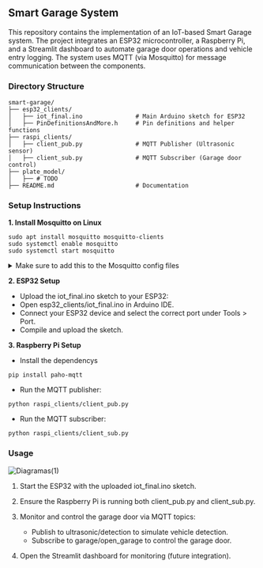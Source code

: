 ## Smart Garage System

This repository contains the implementation of an IoT-based Smart Garage system. The project integrates an ESP32 microcontroller, a Raspberry Pi, and a Streamlit dashboard to automate garage door operations and vehicle entry logging. The system uses MQTT (via Mosquitto) for message communication between the components.

### Directory Structure

```
smart-garage/
├── esp32_clients/
│   ├── iot_final.ino               # Main Arduino sketch for ESP32
│   ├── PinDefinitionsAndMore.h     # Pin definitions and helper functions
├── raspi_clients/
│   ├── client_pub.py               # MQTT Publisher (Ultrasonic sensor)
│   ├── client_sub.py               # MQTT Subscriber (Garage door control)
├── plate_model/
│   ├── # TODO
├── README.md                       # Documentation
```

### Setup Instructions

**1. Install Mosquitto on Linux**

```
sudo apt install mosquitto mosquitto-clients
sudo systemctl enable mosquitto
sudo systemctl start mosquitto
```

<details>
<summary>Make sure to add this to the Mosquitto config files</summary>

```
listener 1883
allow_anonymous true
```

</details>


**2. ESP32 Setup**
- Upload the iot_final.ino sketch to your ESP32:
- Open esp32_clients/iot_final.ino in Arduino IDE.
- Connect your ESP32 device and select the correct port under Tools > Port.
- Compile and upload the sketch.

**3. Raspberry Pi Setup**
- Install the dependencys
```
pip install paho-mqtt
```

- Run the MQTT publisher:
```
python raspi_clients/client_pub.py
```
- Run the MQTT subscriber:
```
python raspi_clients/client_sub.py
```

### Usage

![Diagramas(1)](https://github.com/user-attachments/assets/f4a617de-56ce-4d62-abf9-58d418862c58)

1. Start the ESP32 with the uploaded iot_final.ino sketch.

2. Ensure the Raspberry Pi is running both client_pub.py and client_sub.py.

3. Monitor and control the garage door via MQTT topics:

    - Publish to ultrasonic/detection to simulate vehicle detection.
    - Subscribe to garage/open_garage to control the garage door.

4. Open the Streamlit dashboard for monitoring (future integration).
